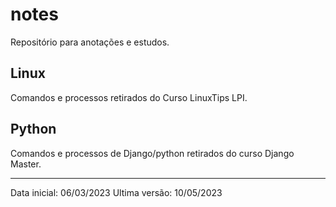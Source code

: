 # notes

Repositório para anotações e estudos.

## Linux

Comandos e processos retirados do Curso LinuxTips LPI.

## Python

Comandos e processos de Django/python retirados do curso Django Master.

--------------------------------------------------------------------------

Data inicial: 06/03/2023
Ultima versão: 10/05/2023